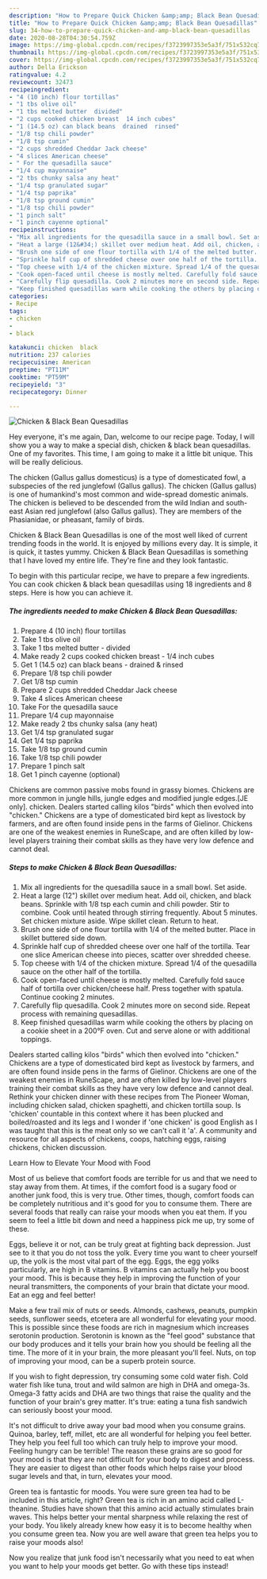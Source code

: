 ```yaml
---
description: "How to Prepare Quick Chicken &amp;amp; Black Bean Quesadillas"
title: "How to Prepare Quick Chicken &amp;amp; Black Bean Quesadillas"
slug: 34-how-to-prepare-quick-chicken-and-amp-black-bean-quesadillas
date: 2020-08-28T04:30:54.759Z
image: https://img-global.cpcdn.com/recipes/f3723997353e5a3f/751x532cq70/chicken-black-bean-quesadillas-recipe-main-photo.jpg
thumbnail: https://img-global.cpcdn.com/recipes/f3723997353e5a3f/751x532cq70/chicken-black-bean-quesadillas-recipe-main-photo.jpg
cover: https://img-global.cpcdn.com/recipes/f3723997353e5a3f/751x532cq70/chicken-black-bean-quesadillas-recipe-main-photo.jpg
author: Della Erickson
ratingvalue: 4.2
reviewcount: 32473
recipeingredient:
- "4 (10 inch) flour tortillas"
- "1 tbs olive oil"
- "1 tbs melted butter  divided"
- "2 cups cooked chicken breast  14 inch cubes"
- "1 (14.5 oz) can black beans  drained  rinsed"
- "1/8 tsp chili powder"
- "1/8 tsp cumin"
- "2 cups shredded Cheddar Jack cheese"
- "4 slices American cheese"
- " For the quesadilla sauce"
- "1/4 cup mayonnaise"
- "2 tbs chunky salsa any heat"
- "1/4 tsp granulated sugar"
- "1/4 tsp paprika"
- "1/8 tsp ground cumin"
- "1/8 tsp chili powder"
- "1 pinch salt"
- "1 pinch cayenne optional"
recipeinstructions:
- "Mix all ingredients for the quesadilla sauce in a small bowl. Set aside."
- "Heat a large (12&#34;) skillet over medium heat. Add oil, chicken, and black beans. Sprinkle with 1/8 tsp each cumin and chili powder. Stir to combine. Cook until heated through stirring frequently. About 5 minutes. Set chicken mixture aside. Wipe skillet clean. Return to heat."
- "Brush one side of one flour tortilla with 1/4 of the melted butter. Place in skillet buttered side down."
- "Sprinkle half cup of shredded cheese over one half of the tortilla. Tear one slice American cheese into pieces, scatter over shredded cheese."
- "Top cheese with 1/4 of the chicken mixture. Spread 1/4 of the quesadilla sauce on the other half of the tortilla."
- "Cook open-faced until cheese is mostly melted. Carefully fold sauce half of tortilla over chicken/cheese half. Press together with spatula. Continue cooking 2 minutes."
- "Carefully flip quesadilla. Cook 2 minutes more on second side. Repeat process with remaining quesadillas."
- "Keep finished quesadillas warm while cooking the others by placing on a cookie sheet in a 200°F oven. Cut and serve alone or with additional toppings."
categories:
- Recipe
tags:
- chicken
- 
- black

katakunci: chicken  black 
nutrition: 237 calories
recipecuisine: American
preptime: "PT11M"
cooktime: "PT59M"
recipeyield: "3"
recipecategory: Dinner

---
```



![Chicken &amp; Black Bean Quesadillas](https://img-global.cpcdn.com/recipes/f3723997353e5a3f/751x532cq70/chicken-black-bean-quesadillas-recipe-main-photo.jpg)

Hey everyone, it's me again, Dan, welcome to our recipe page. Today, I will show you a way to make a special dish, chicken &amp; black bean quesadillas. One of my favorites. This time, I am going to make it a little bit unique. This will be really delicious.

The chicken (Gallus gallus domesticus) is a type of domesticated fowl, a subspecies of the red junglefowl (Gallus gallus). The chicken (Gallus gallus) is one of humankind&#39;s most common and wide-spread domestic animals. The chicken is believed to be descended from the wild Indian and south-east Asian red junglefowl (also Gallus gallus). They are members of the Phasianidae, or pheasant, family of birds.

Chicken &amp; Black Bean Quesadillas is one of the most well liked of current trending foods in the world. It is enjoyed by millions every day. It is simple, it is quick, it tastes yummy. Chicken &amp; Black Bean Quesadillas is something that I have loved my entire life. They're fine and they look fantastic.


To begin with this particular recipe, we have to prepare a few ingredients. You can cook chicken &amp; black bean quesadillas using 18 ingredients and 8 steps. Here is how you can achieve it.

<!--inarticleads1-->

##### The ingredients needed to make Chicken &amp; Black Bean Quesadillas:

1. Prepare 4 (10 inch) flour tortillas
1. Take 1 tbs olive oil
1. Take 1 tbs melted butter - divided
1. Make ready 2 cups cooked chicken breast - 1/4 inch cubes
1. Get 1 (14.5 oz) can black beans - drained &amp; rinsed
1. Prepare 1/8 tsp chili powder
1. Get 1/8 tsp cumin
1. Prepare 2 cups shredded Cheddar Jack cheese
1. Take 4 slices American cheese
1. Take  For the quesadilla sauce
1. Prepare 1/4 cup mayonnaise
1. Make ready 2 tbs chunky salsa (any heat)
1. Get 1/4 tsp granulated sugar
1. Get 1/4 tsp paprika
1. Take 1/8 tsp ground cumin
1. Take 1/8 tsp chili powder
1. Prepare 1 pinch salt
1. Get 1 pinch cayenne (optional)


Chickens are common passive mobs found in grassy biomes. Chickens are more common in jungle hills, jungle edges and modified jungle edges.‌[JE only]. chicken. Dealers started calling kilos &#34;birds&#34; which then evolved into &#34;chicken.&#34; Chickens are a type of domesticated bird kept as livestock by farmers, and are often found inside pens in the farms of Gielinor. Chickens are one of the weakest enemies in RuneScape, and are often killed by low-level players training their combat skills as they have very low defence and cannot deal. 

<!--inarticleads2-->

##### Steps to make Chicken &amp; Black Bean Quesadillas:

1. Mix all ingredients for the quesadilla sauce in a small bowl. Set aside.
1. Heat a large (12&#34;) skillet over medium heat. Add oil, chicken, and black beans. Sprinkle with 1/8 tsp each cumin and chili powder. Stir to combine. Cook until heated through stirring frequently. About 5 minutes. Set chicken mixture aside. Wipe skillet clean. Return to heat.
1. Brush one side of one flour tortilla with 1/4 of the melted butter. Place in skillet buttered side down.
1. Sprinkle half cup of shredded cheese over one half of the tortilla. Tear one slice American cheese into pieces, scatter over shredded cheese.
1. Top cheese with 1/4 of the chicken mixture. Spread 1/4 of the quesadilla sauce on the other half of the tortilla.
1. Cook open-faced until cheese is mostly melted. Carefully fold sauce half of tortilla over chicken/cheese half. Press together with spatula. Continue cooking 2 minutes.
1. Carefully flip quesadilla. Cook 2 minutes more on second side. Repeat process with remaining quesadillas.
1. Keep finished quesadillas warm while cooking the others by placing on a cookie sheet in a 200°F oven. Cut and serve alone or with additional toppings.


Dealers started calling kilos &#34;birds&#34; which then evolved into &#34;chicken.&#34; Chickens are a type of domesticated bird kept as livestock by farmers, and are often found inside pens in the farms of Gielinor. Chickens are one of the weakest enemies in RuneScape, and are often killed by low-level players training their combat skills as they have very low defence and cannot deal. Rethink your chicken dinner with these recipes from The Pioneer Woman, including chicken salad, chicken spaghetti, and chicken tortilla soup. Is &#39;chicken&#39; countable in this context where it has been plucked and boiled/roasted and its legs and I wonder if &#39;one chicken&#39; is good English as I was taught that this is the meat only so we can&#39;t call it &#39;a&#39;. A community and resource for all aspects of chickens, coops, hatching eggs, raising chickens, chicken discussion. 

Learn How to Elevate Your Mood with Food


Most of us believe that comfort foods are terrible for us and that we need to stay away from them. At times, if the comfort food is a sugary food or another junk food, this is very true. Other times, though, comfort foods can be completely nutritious and it's good for you to consume them. There are several foods that really can raise your moods when you eat them. If you seem to feel a little bit down and need a happiness pick me up, try some of these.

Eggs, believe it or not, can be truly great at fighting back depression. Just see to it that you do not toss the yolk. Every time you want to cheer yourself up, the yolk is the most vital part of the egg. Eggs, the egg yolks particularly, are high in B vitamins. B vitamins can actually help you boost your mood. This is because they help in improving the function of your neural transmitters, the components of your brain that dictate your mood. Eat an egg and feel better!

Make a few trail mix of nuts or seeds. Almonds, cashews, peanuts, pumpkin seeds, sunflower seeds, etcetera are all wonderful for elevating your mood. This is possible since these foods are rich in magnesium which increases serotonin production. Serotonin is known as the "feel good" substance that our body produces and it tells your brain how you should be feeling all the time. The more of it in your brain, the more pleasant you'll feel. Nuts, on top of improving your mood, can be a superb protein source.

If you wish to fight depression, try consuming some cold water fish. Cold water fish like tuna, trout and wild salmon are high in DHA and omega-3s. Omega-3 fatty acids and DHA are two things that raise the quality and the function of your brain's grey matter. It's true: eating a tuna fish sandwich can seriously boost your mood. 

It's not difficult to drive away your bad mood when you consume grains. Quinoa, barley, teff, millet, etc are all wonderful for helping you feel better. They help you feel full too which can truly help to improve your mood. Feeling hungry can be terrible! The reason these grains are so good for your mood is that they are not difficult for your body to digest and process. They are easier to digest than other foods which helps raise your blood sugar levels and that, in turn, elevates your mood.

Green tea is fantastic for moods. You were sure green tea had to be included in this article, right? Green tea is rich in an amino acid called L-theanine. Studies have shown that this amino acid actually stimulates brain waves. This helps better your mental sharpness while relaxing the rest of your body. You likely already knew how easy it is to become healthy when you consume green tea. Now you are well aware that green tea helps you to raise your moods also!

Now you realize that junk food isn't necessarily what you need to eat when you want to help your moods get better. Go  with  these tips  instead!

